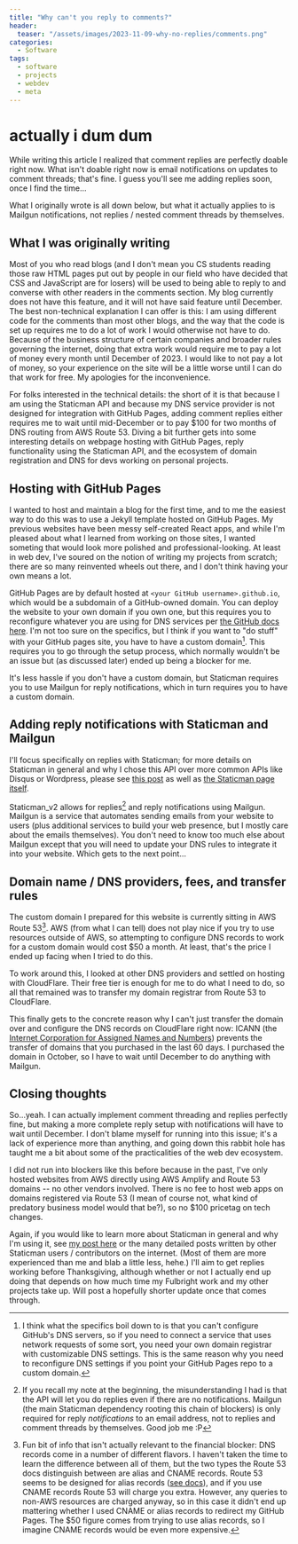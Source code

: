 ```yaml
---
title: "Why can't you reply to comments?"
header:
  teaser: "/assets/images/2023-11-09-why-no-replies/comments.png"
categories: 
  - Software
tags:
  - software
  - projects
  - webdev
  - meta
---
```


# actually i dum dum

While writing this article I realized that comment replies are perfectly doable right now. What isn't doable right now is email notifications on updates to comment threads; that's fine. I guess you'll see me adding replies soon, once I find the time...

What I originally wrote is all down below, but what it actually applies to is Mailgun notifications, not replies / nested comment threads by themselves.

## What I was originally writing

Most of you who read blogs (and I don't mean you CS students reading those raw HTML pages put out by people in our field who have decided that CSS and JavaScript are for losers) will be used to being able to reply to and converse with other readers in the comments section. My blog currently does not have this feature, and it will not have said feature until December. The best non-technical explanation I can offer is this: I am using different code for the comments than most other blogs, and the way that the code is set up requires me to do a lot of work I would otherwise not have to do. Because of the business structure of certain companies and broader rules governing the internet, doing that extra work would require me to pay a lot of money every month until December of 2023. I would like to not pay a lot of money, so your experience on the site will be a little worse until I can do that work for free. My apologies for the inconvenience.

For folks interested in the technical details: the short of it is that because I am using the Staticman API and because my DNS service provider is not designed for integration with GitHub Pages, adding comment replies either requires me to wait until mid-December or to pay $100 for two months of DNS routing from AWS Route 53. Diving a bit further gets into some interesting details on webpage hosting with GitHub Pages, reply functionality using the Staticman API, and the ecosystem of domain registration and DNS for devs working on personal projects.

## Hosting with GitHub Pages 

I wanted to host and maintain a blog for the first time, and to me the easiest way to do this was to use a Jekyll template hosted on GitHub Pages. My previous websites have been messy self-created React apps, and while I'm pleased about what I learned from working on those sites, I wanted someting that would look more polished and professional-looking. At least in web dev, I've soured on the notion of writing my projects from scratch; there are so many reinvented wheels out there, and I don't think having your own means a lot.

GitHub Pages are by default hosted at `<your GitHub username>.github.io`, which would be a subdomain of a GitHub-owned domain. You can deploy the website to your own domain if you own one, but this requires you to reconfigure whatever you are using for DNS services per [the GitHub docs here](https://docs.github.com/en/pages/configuring-a-custom-domain-for-your-github-pages-site/about-custom-domains-and-github-pages). I'm not too sure on the specifics, but I think if you want to "do stuff" with your GitHub pages site, you have to have a custom domain[^1]. This requires you to go through the setup process, which normally wouldn't be an issue but (as discussed later) ended up being a blocker for me.

It's less hassle if you don't have a custom domain, but Staticman requires you to use Mailgun for reply notifications, which in turn requires you to have a custom domain.

## Adding reply notifications with Staticman and Mailgun

I'll focus specifically on replies with Staticman; for more details on Staticman in general and why I chose this API over more common APIs like Disqus or Wordpress, please see [this post](/software/personal%20projects/setting-up-staticman/) as well as [the Staticman page itself](https://staticman.net/). 

Staticman_v2 allows for replies[^2] and reply notifications using Mailgun. Mailgun is a service that automates sending emails from your website to users (plus additional services to build your web presence, but I mostly care about the emails themselves). You don't need to know too much else about Mailgun except that you will need to update your DNS rules to integrate it into your website. Which gets to the next point...

## Domain name / DNS providers, fees, and transfer rules

The custom domain I prepared for this website is currently sitting in AWS Route 53[^3]. AWS (from what I can tell) does not play nice if you try to use resources outside of AWS, so attempting to configure DNS records to work for a custom domain would cost $50 a month. At least, that's the price I ended up facing when I tried to do this.


To work around this, I looked at other DNS providers and settled on hosting with CloudFlare. Their free tier is enough for me to do what I need to do, so all that remained was to transfer my domain registrar from Route 53 to CloudFlare.

This finally gets to the concrete reason why I can't just transfer the domain over and configure the DNS records on CloudFlare right now: ICANN (the [Internet Corporation for Assigned Names and Numbers](https://www.icann.org/)) prevents the transfer of domains that you purchased in the last 60 days. I purchased the domain in October, so I have to wait until December to do anything with Mailgun.

## Closing thoughts

So...yeah. I can actually implement comment threading and replies perfectly fine, but making a more complete reply setup with notifications will have to wait until December. I don't blame myself for running into this issue; it's a lack of experience more than anything, and going down this rabbit hole has taught me a bit about some of the practicalities of the web dev ecosystem. 

I did not run into blockers like this before because in the past, I've only hosted websites from AWS directly using AWS Amplify and Route 53 domains -- no other vendors involved. There is no fee to host web apps on domains registered via Route 53 (I mean of course not, what kind of predatory business model would that be?), so no $100 pricetag on tech changes. 

Again, if you would like to learn more about Staticman in general and why I'm using it, see [my post here](/software/personal%20projects/setting-up-staticman/) or the many detailed posts written by other Staticman users / contributors on the internet. (Most of them are more experienced than me and blab a little less, hehe.) I'll aim to get replies working before Thanksgiving, although whether or not I actually end up doing that depends on how much time my Fulbright work and my other projects take up. Will post a hopefully shorter update once that comes through.

[^1]: I think what the specifics boil down to is that you can't configure GitHub's DNS servers, so if you need to connect a service that uses network requests of some sort, you need your own domain registrar with customizable DNS settings. This is the same reason why you need to reconfigure DNS settings if you point your GitHub Pages repo to a custom domain.  

[^2]: If you recall my note at the beginning, the misunderstanding I had is that the API will let you do replies even if there are no notifications. Mailgun (the main Staticman dependency rooting this chain of blockers) is only required for reply *notifications* to an email address, not to replies and comment threads by themselves. Good job me :P

[^3]: Fun bit of info that isn't actually relevant to the financial blocker: DNS records come in a number of different flavors. I haven't taken the time to learn the difference between all of them, but the two types the Route 53 docs distinguish between are alias and CNAME records. Route 53 seems to be designed for alias records ([see docs](https://docs.aws.amazon.com/Route53/latest/DeveloperGuide/resource-record-sets-choosing-alias-non-alias.html)), and if you use CNAME records Route 53 will charge you extra. However, any queries to non-AWS resources are charged anyway, so in this case it didn't end up mattering whether I used CNAME or alias records to redirect my GitHub Pages. The $50 figure comes from trying to use alias records, so I imagine CNAME records would be even more expensive.
